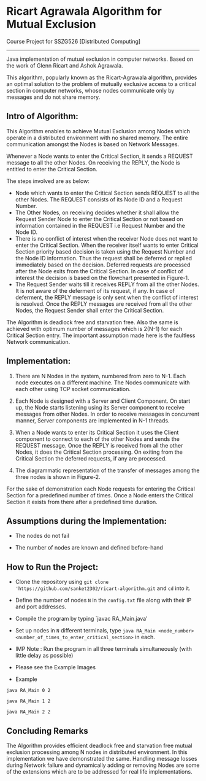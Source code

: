 # Ricart Agrawala Algorithm for Mutual Exclusion

Course Project for SSZG526 [Distributed Computing] 

***

Java implementation of mutual exclusion in computer networks. Based on the work of Glenn Ricart and Ashok Agrawala.

This algorithm, popularly known as the Ricart-Agrawala algorithm, provides an optimal solution to the problem of mutually exclusive access to a critical section in computer networks, whose nodes communicate only by messages and do not share memory.

## Intro of Algorithm:

This Algorithm enables to achieve Mutual Exclusion among Nodes which operate in a distributed environment with no shared memory. The entire communication amongst the Nodes is based on Network Messages.

Whenever a Node wants to enter the Critical Section, it sends a REQUEST message to all the other Nodes. On receiving the REPLY, the Node is entitled to enter the Critical Section.

The steps involved are as below:

* Node which wants to enter the Critical Section sends REQUEST to all the other Nodes. The REQUEST consists of its Node ID and a Request Number.
* The Other Nodes, on receiving decides whether it shall allow the Request Sender Node to enter the Critical Section or not based on information contained in the REQUEST i.e Request Number and the Node ID.
* There is no conflict of interest when the receiver Node does not want to enter the Critical Section. When the receiver itself wants to enter Critical Section priority based decision is taken using the Request Number and the Node ID information. Thus the request shall be deferred or replied immediately based on the decision. Deferred requests are processed after the Node exits from the Critical Section. In case of conflict of interest the decision is based on the flowchart presented in Figure-1.
* The Request Sender waits till it receives REPLY from all the other Nodes. It is not aware of the deferment of its request, if any. In case of deferment, the REPLY message is only sent when the conflict of interest is resolved. Once the REPLY messages are received from all the other Nodes, the Request Sender shall enter the Critical Section.

The Algorithm is deadlock free and starvation free. Also the same is achieved with optimum number of messages which is 2(N-1) for each Critical Section entry. The important assumption made here is the faultless Network communication.

## Implementation:

1. There are N Nodes in the system, numbered from zero to N-1. Each node executes on a different machine. The Nodes communicate with each other using TCP socket communication.

2. Each Node is designed with a Server and Client Component. On start up, the Node starts listening using its Server component to receive messages from other Nodes. In order to receive messages in concurrent manner, Server components are implemented in N-1 threads.

3. When a Node wants to enter its Critical Section it uses the Client component to connect to each of the other Nodes and sends the REQUEST message. Once the REPLY is received from all the other Nodes, it does the Critical Section processing. On exiting from the Critical Section the deferred requests, if any are processed.

4. The diagrammatic representation of the transfer of messages among the three nodes is shown in Figure-2.

For the sake of demonstration each Node requests for entering the Critical Section for a predefined number of times. Once a Node enters the Critical Section it exists from there after a predefined time duration.

## Assumptions during the Implementation:

* The nodes do not fail

* The number of nodes are known and defined before-hand

## How to Run the Project:

* Clone the repository using `git clone 'https://github.com/sanket2302/ricart-algorithm.git` and `cd` into it.

* Define the number of nodes `N` in the `config.txt` file along with their IP and port addresses.

* Compile the program by typing `javac RA_Main.java'

* Set up nodes in `N` different terminals, type `java RA_Main <node_number> <number_of_times_to_enter_critical_section>` in each.

* IMP Note : Run the program in all three terminals simultaneously (with little delay as possible)

* Please see the Example Images

* Example
```
java RA_Main 0 2
```
```
java RA_Main 1 2
```
```
java RA_Main 2 2
```

## Concluding Remarks

The Algorithm provides efficient deadlock free and starvation free mutual exclusion processing among N nodes in distributed environment. In this implementation we have demonstrated the same. Handling message losses during Network failure and dynamically adding or removing Nodes are some of the extensions which are to be addressed for real life implementations.